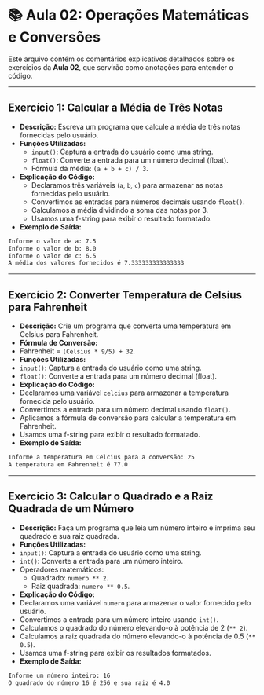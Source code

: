 # 📚 Aula 02: Operações Matemáticas e Conversões

Este arquivo contém os comentários explicativos detalhados sobre os exercícios da **Aula 02**, que servirão como anotações para entender o código.

---

## Exercício 1: Calcular a Média de Três Notas

- **Descrição:** Escreva um programa que calcule a média de três notas fornecidas pelo usuário.
- **Funções Utilizadas:**
  - `input()`: Captura a entrada do usuário como uma string.
  - `float()`: Converte a entrada para um número decimal (float).
  - Fórmula da média: `(a + b + c) / 3`.
- **Explicação do Código:**
  - Declaramos três variáveis (`a`, `b`, `c`) para armazenar as notas fornecidas pelo usuário.
  - Convertimos as entradas para números decimais usando `float()`.
  - Calculamos a média dividindo a soma das notas por 3.
  - Usamos uma f-string para exibir o resultado formatado.
- **Exemplo de Saída:**  
```cmd
Informe o valor de a: 7.5  
Informe o valor de b: 8.0  
Informe o valor de c: 6.5  
A média dos valores fornecidos é 7.333333333333333  
```
---

## Exercício 2: Converter Temperatura de Celsius para Fahrenheit

- **Descrição:** Crie um programa que converta uma temperatura em Celsius para Fahrenheit.
- **Fórmula de Conversão:**
- Fahrenheit = `(Celsius * 9/5) + 32`.
- **Funções Utilizadas:**
- `input()`: Captura a entrada do usuário como uma string.
- `float()`: Converte a entrada para um número decimal (float).
- **Explicação do Código:**
- Declaramos uma variável `celcius` para armazenar a temperatura fornecida pelo usuário.
- Convertimos a entrada para um número decimal usando `float()`.
- Aplicamos a fórmula de conversão para calcular a temperatura em Fahrenheit.
- Usamos uma f-string para exibir o resultado formatado.
- **Exemplo de Saída:**  
```cmd
Informe a temperatura em Celcius para a conversão: 25  
A temperatura em Fahrenheit é 77.0
```
---

## Exercício 3: Calcular o Quadrado e a Raiz Quadrada de um Número

- **Descrição:** Faça um programa que leia um número inteiro e imprima seu quadrado e sua raiz quadrada.
- **Funções Utilizadas:**
- `input()`: Captura a entrada do usuário como uma string.
- `int()`: Converte a entrada para um número inteiro.
- Operadores matemáticos:
  - Quadrado: `numero ** 2`.
  - Raiz quadrada: `numero ** 0.5`.
- **Explicação do Código:**
- Declaramos uma variável `numero` para armazenar o valor fornecido pelo usuário.
- Convertimos a entrada para um número inteiro usando `int()`.
- Calculamos o quadrado do número elevando-o à potência de 2 (`** 2`).
- Calculamos a raiz quadrada do número elevando-o à potência de 0.5 (`** 0.5`).
- Usamos uma f-string para exibir os resultados formatados.
- **Exemplo de Saída:**  
```cmd
Informe um número inteiro: 16  
O quadrado do número 16 é 256 e sua raiz é 4.0  
```